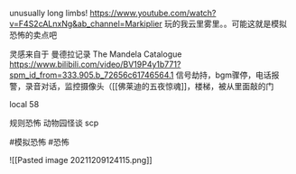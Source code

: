 unusually long limbs!
https://www.youtube.com/watch?v=F4S2cALnxNg&ab_channel=Markiplier
玩的我云里雾里。。可能这就是模拟恐怖的卖点吧

灵感来自于 曼德拉记录 The Mandela Catalogue https://www.bilibili.com/video/BV19P4y1b771?spm_id_from=333.905.b_72656c61746564.1
信号劫持，bgm骤停，电话报警，录音对话，监控摄像头（[[佛莱迪的五夜惊魂]]，楼梯，被从里面敲的门

local 58

规则恐怖 动物园怪谈 scp

#模拟恐怖 #恐怖

![[Pasted image 20211209124115.png]]